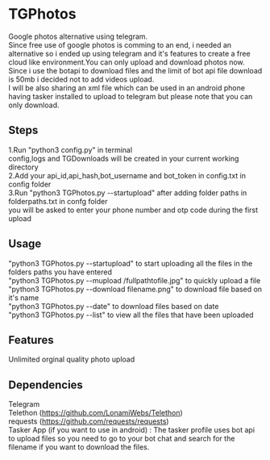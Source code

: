 # TGPhotos
Google photos alternative using telegram.<br>
Since free use of google photos is comming to an end, i needed an alternative so i ended up using telegram and it's features to create a free cloud like environment.You can only upload and download photos now. Since i use the botapi to download files and the limit of bot api file download is 50mb i decided not to add videos upload.  
I will be also sharing an xml file which can be used in an android phone having tasker installed to upload to telegram but please note that you can only download.

## Steps
1.Run "python3 config.py" in terminal
<br>
config,logs and TGDownloads will be created in your current working directory
<br>
2.Add your api_id,api_hash,bot_username and bot_token in config.txt in config folder
<br>
3.Run "python3 TGPhotos.py --startupload" after adding folder paths in folderpaths.txt in confg folder
<br>
you will be asked to enter your phone number and otp code during the first upload
<br>

## Usage
"python3 TGPhotos.py --startupload" to start uploading all the files in the folders paths you have entered
<br>
"python3 TGPhotos.py --mupload /fullpathtofile.jpg" to quickly upload a file
<br>
"python3 TGPhotos.py --download filename.png" to download file based on it's name
<br>
"python3 TGPhotos.py --date" to download files based on date
<br>
"python3 TGPhotos.py --list" to view all the files that have been uploaded
<br>


## Features 
Unlimited orginal quality photo upload

## Dependencies
Telegram
<br>
Telethon (https://github.com/LonamiWebs/Telethon)
<br>
requests (https://github.com/requests/requests) 
<br>
Tasker App (if you want to use in android) : The tasker profile uses bot api to upload files so you need to go to your bot chat and search for the filename if you want to download the files.


